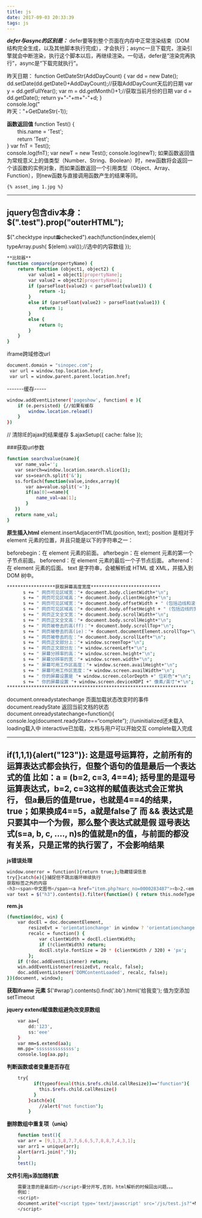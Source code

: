 ```yaml
---
title: js
date: 2017-09-03 20:33:39
tags: js
---
```

***defer与async的区别是：***
defer要等到整个页面在内存中正常渲染结束（DOM 结构完全生成，以及其他脚本执行完成），才会执行；async一旦下载完，渲染引擎就会中断渲染，执行这个脚本以后，再继续渲染。一句话，defer是“渲染完再执行”，async是“下载完就执行”。
<script src="e.js" defer></script>
<script src="e.js" async></script>

昨天日期：
	function GetDateStr(AddDayCount) { 
		var dd = new Date(); 
		dd.setDate(dd.getDate()+AddDayCount);//获取AddDayCount天后的日期 
		var y = dd.getFullYear(); 
		var m = dd.getMonth()+1;//获取当前月份的日期 
		var d = dd.getDate(); 
		return y+"-"+m+"-"+d; 
	}  
	console.log("<br />昨天："+GetDateStr(-1));
<!--more-->
**函数返回值**
	function Test() {    
		　　this.name = 'Test';    
		　　return 'Test';    
	} 
	var fnT = Test();  
	console.log(fnT);
	var newT = new Test();
	console.log(newT);
	如果函数返回值为常规意义上的值类型（Number、String、Boolean）时，new函数将会返回一个该函数的实例对象，而如果函数返回一个引用类型（Object、Array、Function），则new函数与直接调用函数产生的结果等同。

	{% asset_img 1.jpg %}

-----------------------------
jquery包含div本身：$(".test").prop("outerHTML");
--------------------------
$(".checktype input:radio:checked").each(function(index,elem){
	typeArray.push( $(elem).val());//选中的内容数组
});	

```bash
**比较器**
function compare(propertyName) {
	return function (object1, object2) {
		var value1 = object1[propertyName];
		var value2 = object2[propertyName];
		if (parseFloat(value2) < parseFloat(value1)) {
			return -1;
		}
		else if (parseFloat(value2) > parseFloat(value1)) {
			return 1;
		}
		else {
			return 0;
		}
	}
}
```

iframe跨域修改url
```bash
document.domain = "sinopec.com";
 var url = window.top.location.href;
 var url = window.parent.parent.location.href;
 ```

-------缓存-----
```bash
window.addEventListener('pageshow', function( e ){
	if (e.persisted) {//如果有缓存
		window.location.reload()
	}
})
```


// 清除IE的ajax的结果缓存
$.ajaxSetup({ cache: false });

###获取url参数
 ```bash
function searchvalue(name){
	var name_val='';
    var search=window.location.search.slice(1);
    var ss=search.split('&');
    ss.forEach(function(value,index,array){
    	var aa=value.split('=');
    	if(aa[0]==name){
    		name_val=aa[1];
    	}
    })
    return name_val;
}
```


**原生插入html**
element.insertAdjacentHTML(position, text);
position 是相对于 element 元素的位置，并且只能是以下的字符串之一：

beforebegin：在 element 元素的前面。
afterbegin：在 element 元素的第一个子节点前面。
beforeend：在 element 元素的最后一个子节点后面。
afterend：在 element 元素的后面。
text 是字符串，会被解析成 HTML 或 XML，并插入到 DOM 树中。


```bash
******************获取屏幕高度宽度**************************
      s += " 网页可见区域宽："+ document.body.clientWidth+"\n";    
      s += " 网页可见区域高："+ document.body.clientHeight+"\n";    
      s += " 网页可见区域宽："+ document.body.offsetWidth + " (包括边线和滚动条的宽)"+"\n";    
      s += " 网页可见区域高："+ document.body.offsetHeight + " (包括边线的宽)"+"\n";    
      s += " 网页正文全文宽："+ document.body.scrollWidth+"\n";    
      s += " 网页正文全文高："+ document.body.scrollHeight+"\n";    
      s += " 网页被卷去的高(ff)："+ document.body.scrollTop+"\n";    
      s += " 网页被卷去的高(ie)："+ document.documentElement.scrollTop+"\n";    
      s += " 网页被卷去的左："+ document.body.scrollLeft+"\n";    
      s += " 网页正文部分上："+ window.screenTop+"\n";    
      s += " 网页正文部分左："+ window.screenLeft+"\n";    
      s += " 屏幕分辨率的高："+ window.screen.height+"\n";    
      s += " 屏幕分辨率的宽："+ window.screen.width+"\n";    
      s += " 屏幕可用工作区高度："+ window.screen.availHeight+"\n";    
      s += " 屏幕可用工作区宽度："+ window.screen.availWidth+"\n";    
      s += " 你的屏幕设置是 "+ window.screen.colorDepth +" 位彩色"+"\n";    
      s += " 你的屏幕设置 "+ window.screen.deviceXDPI +" 像素/英寸"+"\n";  
*******************************************************************
```

document.onreadystatechange 页面加载状态改变时的事件
document.readyState 返回当前文档的状态
document.onreadystatechange=function(){
   console.log(document.readyState==“complete”);
   //uninitialized还未载入 loading载入中  interactive已加载，文档与用户可以开始交互 complete载入完成

-------------------------------
if(1,1,1){alert("123")}: 
这是逗号运算符，之前所有的运算表达式都会执行，但整个语句的值是最后一个表达式的值
比如：a = (b=2, c=3, 4==4);
括号里的是逗号运算表达式，b=2, c=3这样的赋值表达式会正常执行，
但a最后的值是true，也就是4==4的结果，true；如果换成4==5，a就是false了
而 && 表达式是只要其中一个为假，那么整个表达式就是假
逗号表达式(s=a, b, c, ...., n)s的值就是n的值，与前面的都没有关系，只是正常的执行罢了，不会影响结果
---

**js错误处理**
```bash
window.onerror = function(){return true;};隐藏错误信息 
try{}catch(e){}捕捉但不跳出循环继续执行
获取标签之外的内容
<h3><span>中文图书</span><a href="item.php?marc_no=0000283487"><b>2.<em style="color:#F00;">经济</em>法</b></a>     D922.29/357</h3>
var text = $("h3").contents().filter(function() { return this.nodeType === 3; }).text(); 
```
**rem.js**
```bash
(function(doc, win) {
    var docEl = doc.documentElement,
        resizeEvt = 'orientationchange' in window ? 'orientationchange' : 'resize',
        recalc = function() {
            var clientWidth = docEl.clientWidth;
            if (!clientWidth) return;
            docEl.style.fontSize = 20 * (clientWidth / 320) + 'px';
        };
    if (!doc.addEventListener) return;
    win.addEventListener(resizeEvt, recalc, false);
    doc.addEventListener('DOMContentLoaded', recalc, false);
})(document, window);
```

**获取iframe 元素**
$('#wrap').contents().find('.bb').html('给我变');
值为空添加setTimeout

**jquery extend赋值数组避免改变原数组**
```bash
	var aa={
		dd:'123',
		ss:'eee'
	}
	var mm=$.extend(aa);
	mm.pp='ssssssssssssss';
	console.log(aa.pp);
```

**判断函数或者变量是否存在**
```bash
    try{
          if(typeof(eval(this.$refs.child.callResize))=="function"){
            this.$refs.child.callResize()
          }
        }catch(e){
            //alert("not function");
        }
```

**删除数组中重复项（uniq）**
```bash
    function test(){
    var arr = [9,1,3,8,7,7,6,6,5,7,8,8,7,4,3,1];
    var arr1 = unique(arr);
    alert(arr1.join(","));
    }
    test();
```

**文件引用js添加随机数**
```bash
    需要注意的是最后的</script>要分开写,否则，html解析的时候回出问题。。。
    例如：
    <script>
    document.write("<script type='text/javascript' src='/js/test.js?"+Math.random();+"'></scri"+"pt>");
    </script>
```